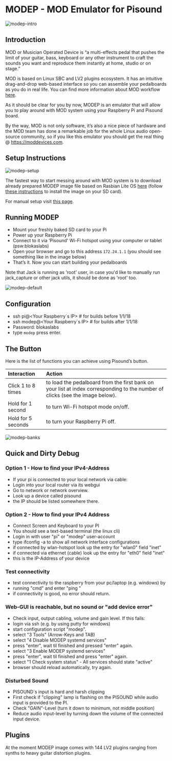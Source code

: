 # MODEP - MOD Emulator for Pisound
![modep-intro](https://raw.githubusercontent.com/wiki/BlokasLabs/pisound-docs/images/modep-intro.PNG)

## Introduction

MOD or Musician Operated Device is “a multi-effects pedal that pushes the limit of your guitar, bass, keyboard or any other instrument to craft the sounds you want and reproduce them instantly at home, studio or on stage.”

MOD is based on Linux SBC and LV2 plugins ecosystem. It has an intuitive drag-and-drop web-based interface so you can assemble your pedalboards as you do in real life. You can find more information about MOD workflow [here](https://moddevices.com/pages/mod-duo).

As it should be clear for you by now, MODEP is an emulator that will allow you to play around with MOD system using your Raspberry Pi and Pisound board.

By the way, MOD is not only software, it’s also a nice piece of hardware and the MOD team has done a remarkable job for the whole Linux audio open-source community, so if you like this emulator you should get the real thing @ https://moddevices.com.

## Setup Instructions
![modep-setup](https://raw.githubusercontent.com/wiki/BlokasLabs/pisound-docs/images/modep-setup.png)

The fastest way to start messing around with MOD system is to download already prepared MODEP image file based on Rasbian Lite OS [here](http://www.mediafire.com/file/oya6bq5sct658ba/modep.zip) (follow [these instructions](https://www.raspberrypi.org/documentation/installation/installing-images/) to install the image on your SD card).

For manual setup visit [this page](https://github.com/BlokasLabs/modep).

## Running MODEP
- Mount your freshly baked SD card to your Pi
- Power up your Raspberry Pi
- Connect to it via ‘Pisound' Wi-Fi hotspot using your computer or tablet (psw:blokaslabs)
- Open your browser and go to this address `172.24.1.1` (you should see something like in the image below)
- That’s it. Now you can start building your pedalboards

Note that Jack is running as 'root' user, in case you'd like to manually run jack_capture or other jack utils, it should be done as 'root' too.

![modep-default](https://raw.githubusercontent.com/wiki/BlokasLabs/pisound-docs/images/modep-default.png)

## Configuration

- ssh pi@<Your Raspberry´s IP>          # for builds before 1/1/18 
- ssh modep@<Your Raspberry´s IP>       # for builds after 1/1/18
- Password: blokaslabs
- type `modep` press enter.

## The Button

Here is the list of functions you can achieve using Pisound’s button.

|**Interaction**|**Action**|
|:-----|:-----|
| Click 1 to 8 times | to load the pedalboard from the first bank on your list at index corresponding to the number of clicks (see the image below).|
| Hold for 1 second  | to turn Wi-Fi hotspot mode on/off.|                                   
| Hold for 5 seconds | to turn your Raspberry Pi off.|                                                                           

![modep-banks](https://raw.githubusercontent.com/wiki/BlokasLabs/pisound-docs/images/modep-banks.PNG)

## Quick and Dirty Debug
### Option 1 - How to find your IPv4-Address
- If your pi is connected to your local network via cable:
- Login into your local router via its webgui
- Go to network or network overview.
- Look up a device called pisound
- the IP should be listed somewhere there.

### Option 2 - How to find your IPv4 Address
- Connect Screen and Keyboard to your PI
- You should see a text-based terminal (the linux cli)
- Login in with user "pi" or "modep" user-account
- type ifconfig -a to show all network interface configurations
- if connected by wlan-hotspot look up the entry for "wlan0" field "inet"
- if connected via ethernet (cable) look up the entry for "eth0" field "inet"
- this is the IP-Address of your device

### Test connectivity
- test connectivity to the raspberry from your pc/laptop (e.g. windows) by
- running "cmd" and enter "ping <IP-Address>" 
- if connectivity is good, no error should return.

### Web-GUI is reachable, but no sound or "add device error"
- Check input, output cabling, volume and gain level. If this fails:
- login via ssh (e.g. by using putty for windows)
- start configuration script "modep".
- select "3 Tools" (Arrow-Keys and TAB)
- select "4 Disable MODEP systemd services"
- press "enter", wait til finished and pressed "enter" again.
- select "3 Enable MODEP systemd services"
- press "enter", wait til finished and press "enter" again.
- select "1 Check system status" - All services should state "active"
- browser should reload automatically, try again.

### Disturbed Sound
- PISOUND´s input is hard and harsh clipping
- First check if "clipping" lamp is flashing on the PISOUND while audio input is provided to the PI.
- Check "GAIN"-Level (turn it down to minimum, not middle position)
- Reduce audio input-level by turning down the volume of the connected input device.

## Plugins

At the moment MODEP image comes with 144 LV2 plugins ranging from synths to heavy guitar distortion plugins.

